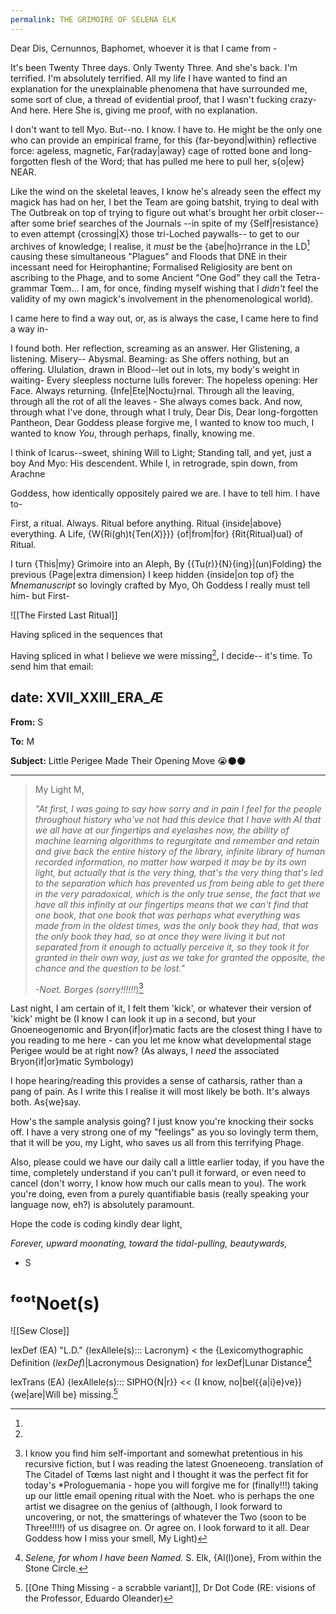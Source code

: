 ```yaml
---
permalink: THE GRIMOIRE OF SELENA ELK
---
```


Dear Dis, Cernunnos, Baphomet, whoever it is that I came from -

It's been Twenty Three days. 
Only Twenty Three. 
And she's back. 
I'm terrified. I'm absolutely terrified. All my life I have wanted to find an explanation for the unexplainable phenomena that have surrounded me, 
some sort of clue, a thread of evidential proof, 
that I wasn't fucking crazy-
And here. Here She is, 
giving me proof, with no explanation.

I don't want to tell Myo.
But--no. 
I know. 
I have to. 
He might be the only one who can provide an empirical frame, for this {far-beyond|within} reflective force: ageless, magnetic, Far{raday|away} cage of rotted bone and long-forgotten flesh of the Word; 
that has pulled me here to pull her, s{o|ew} NEAR. 

Like the wind on the skeletal leaves, I know he's already seen the effect my magick has had on her, I bet the Team are going batshit, trying to deal with The Outbreak on top of trying to figure out what's brought her orbit closer-- 
after some brief searches of the Journals --in spite of my {Self|resistance} to even attempt {crossing|X} those tri-Loched paywalls-- to get to our archives of knowledge; I realise, it *must* be the {abe|ho}rrance  in the LD[^LD] causing these simultaneous "Plagues" and Floods that DNE in their incessant need for Heirophantine; Formalised Religiosity are bent on ascribing to the Phage, and to some Ancient "One God" they call the Tetra-grammar Tœm... I am, for once, finding myself wishing that I *didn't* feel the validity of my own magick's involvement in the phenomenological world).

I came here to find a way out, 
or, as is always the case, 
I came here to find a way in-

I found both. Her reflection, screaming as an answer. Her Glistening, a listening.
Misery-- Abysmal. 
Beaming: as She offers nothing, but an offering. 
Ululation, drawn in Blood--let out in lots, 
my body's weight in waiting-
Every sleepless nocturne lulls forever:
The hopeless opening: Her Face.
Always returning. {Infe|Ete|Noctu}rnal.
Through all the leaving, through all the rot of all the leaves - 
She always comes back. 
And now, through what I've done, 
through what I truly, Dear Dis, 
Dear long-forgotten Pantheon, 
Dear Goddess please forgive me, 
I wanted to know too much, 
I wanted to know *You*, 
through perhaps, finally, 
knowing me.

I think of Icarus--sweet, shining Will to Light; 
Standing tall, and yet, just a boy
And Myo: His descendent.
While I, in retrograde, spin down, 
from Arachne 

Goddess, how identically 
oppositely paired we are. 
I have to tell him. I have to- 

First, a ritual. Always. 
Ritual before anything. 
Ritual {inside|above} everything. 
A Life, 
	{W{Ri(gh)t{Ten(*X*)}}} 
		{of|from|for} 
			{Rit{Ritual}ual} 
						of Ritual.

I turn {This|my} Grimoire into an Aleph, 
By {{Tu(r)}{N}{ing}|(un)Folding} 
the previous {Page|extra dimension} I keep hidden 
{inside|on top of} the *Mnemanuscript* 
so lovingly crafted by Myo, 
Oh Goddess I really must tell him- 
but First-

![[The Firsted Last Ritual]]

Having spliced in the sequences that 

Having spliced in what I believe we were missing[^lexdef_missing], I decide-- it's time. To send him that email:




date: XVII_XXIII_ERA_Æ  
---

**From:** S

**To:** M

**Subject:** Little Perigee Made Their Opening Move 😭🌑🌑

---

> My Light M,
> 	
> *"At first, I was going to say how sorry and in pain I feel for the people throughout history who've not had this device that I have with AI that we all have at our fingertips and eyelashes now, the ability of machine learning algorithms to regurgitate and remember and retain and give back the entire history of the library, infinite library of human recorded information, no matter how warped it may be by its own light, but actually that is the very thing, that's the very thing that's led to the separation which has prevented us from being able to get there in the very paradoxical, which is the only true sense, the fact that we have all this infinity at our fingertips means that we can't find that one book, that one book that was perhaps what everything was made from in the oldest times, was the only book they had, that was the only book they had, so at once they were living it but not separated from it enough to actually perceive it, so they took it for granted in their own way, just as we take for granted the opposite, the chance and the question to be lost."*
> 
> *-Noet. Borges (sorry!!!!!!*)[^†]



Last night, I am certain of it, I felt them 'kick', or whatever their version of 'kick' might be (I know I can look it up in a second, but your Gnoeneogenomic and Bryon{if|or}matic facts are the closest thing I have to you reading to me here - can you let me know what developmental stage Perigee would be at right now? (As always, I *need* the associated Bryon{if|or}matic Symbology)

I hope hearing/reading this provides a sense of catharsis, rather than a pang of pain. As I write this I realise it will most likely be both. It's always both. As{we}say.

How's the sample analysis going? I just know you're knocking their socks off. I have a very strong one of my "feelings" as you so lovingly term them, that it will be you, my Light, who saves us all from this terrifying Phage. 

Also, please could we have our daily call a little earlier today, if you have the time, completely understand if you can't pull it forward, or even need to cancel (don't worry, I know how much our calls mean to you). The work you're doing, even from a purely quantifiable basis (really speaking your language now, eh?) is absolutely paramount. 

Hope the code is coding kindly dear light,



*Forever, upward moonating, toward the tidal-pulling, beautywards,* 


- S
# ᶠᵒᵒᵗNoet(s)

[^†]: I know you find him self-important and somewhat pretentious in his recursive fiction, but I was reading the latest Gnoeneoeng. translation of The Citadel of Tœms last night and I thought it was the perfect fit for today's *Prologuemania - hope you will forgive me for (finally!!!) taking up our little email opening ritual with the Noet. who is perhaps the one artist we disagree on the genius of (although, I look forward to uncovering, or not, the smatterings of whatever the Two (soon to be Three!!!!!) of us disagree on. Or agree on. I look forward to it all. Dear Goddess how I miss your smell, My Light)



![[Sew Close]]
[^LD]: 
lexDef (EA) "L.D." {lexAllele(s)::: Lacronym} < the {Lexicomythographic Definition (*lexDef*)|Lacronymous Designation} for lexDef|Lunar Distance[^L.D.Lacronym]

[^L.D.Lacronym]: *Selene, for whom I have been Named.* S. Elk, {Al(l)one}, From within the Stone Circle.
[^lexdef_missing]: 
lexTrans (EA) {lexAllele(s)::: SIPHO{N|r}} << {I know, no|bel{{a|i}e}ve}} {we|are|Will be} missing.[^missing.SIPHO{N|r}]

[^missing.SIPHO{N|r}]: [[One Thing Missing - a scrabble variant]], Dr Dot Code (RE: visions of the Professor, Eduardo Oleander)


